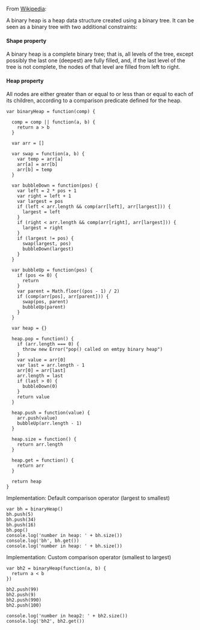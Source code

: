 From [Wikipedia](https://en.wikipedia.org/wiki/Binary_heap):

A binary heap is a heap data structure created using a binary tree. It can be seen as a binary tree with two additional constraints:

#### Shape property
A binary heap is a complete binary tree; that is, all levels of the tree, except possibly the last one (deepest) are fully filled, and, if the last level of the tree is not complete, the nodes of that level are filled from left to right.

#### Heap property
All nodes are either greater than or equal to or less than or equal to each of its children, according to a comparison predicate defined for the heap.

```
var binaryHeap = function(comp) {

  comp = comp || function(a, b) {
    return a > b
  }

  var arr = []

  var swap = function(a, b) {
    var temp = arr[a]
    arr[a] = arr[b]
    arr[b] = temp
  }

  var bubbleDown = function(pos) {
    var left = 2 * pos + 1
    var right = left + 1
    var largest = pos
    if (left < arr.length && comp(arr[left], arr[largest])) {
      largest = left
    }
    if (right < arr.length && comp(arr[right], arr[largest])) {
      largest = right
    }
    if (largest != pos) {
      swap(largest, pos)
      bubbleDown(largest)
    }
  }

  var bubbleUp = function(pos) {
    if (pos <= 0) {
      return
    }
    var parent = Math.floor((pos - 1) / 2)
    if (comp(arr[pos], arr[parent])) {
      swap(pos, parent)
      bubbleUp(parent)
    }
  }

  var heap = {}

  heap.pop = function() {
    if (arr.length === 0) {
      throw new Error("pop() called on emtpy binary heap")
    }
    var value = arr[0]
    var last = arr.length - 1
    arr[0] = arr[last]
    arr.length = last
    if (last > 0) {
      bubbleDown(0)
    }
    return value
  }

  heap.push = function(value) {
    arr.push(value)
    bubbleUp(arr.length - 1)
  }

  heap.size = function() {
    return arr.length
  }
  
  heap.get = function() {
    return arr
  }
  
  return heap
}

```
Implementation: Default comparison operator (largest to smallest)

```
var bh = binaryHeap()
bh.push(5)
bh.push(34)
bh.push(16)
bh.pop()
console.log('number in heap: ' + bh.size())
console.log('bh', bh.get())
console.log('number in heap: ' + bh.size())
```

Implementation: Custom comparison operator (smallest to largest)

```
var bh2 = binaryHeap(function(a, b) {
  return a < b
})

bh2.push(99)
bh2.push(9)
bh2.push(990)
bh2.push(100)

console.log('number in heap2: ' + bh2.size())
console.log('bh2', bh2.get())

```